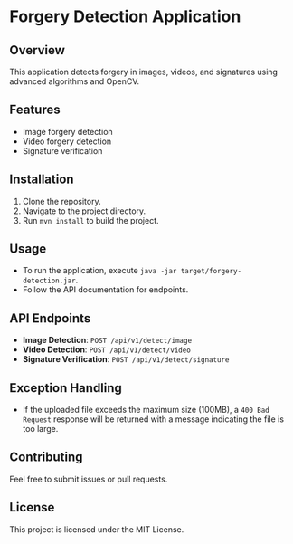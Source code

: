# Forgery Detection Application

## Overview
This application detects forgery in images, videos, and signatures using advanced algorithms and OpenCV.

## Features
- Image forgery detection
- Video forgery detection
- Signature verification

## Installation
1. Clone the repository.
2. Navigate to the project directory.
3. Run `mvn install` to build the project.

## Usage
- To run the application, execute `java -jar target/forgery-detection.jar`.
- Follow the API documentation for endpoints.

## API Endpoints
- **Image Detection**: `POST /api/v1/detect/image`
- **Video Detection**: `POST /api/v1/detect/video`
- **Signature Verification**: `POST /api/v1/detect/signature`

## Exception Handling
- If the uploaded file exceeds the maximum size (100MB), a `400 Bad Request` response will be returned with a message indicating the file is too large.

## Contributing
Feel free to submit issues or pull requests.

## License
This project is licensed under the MIT License.
